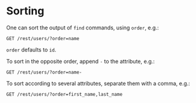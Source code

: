 # Sorting

One can sort the output of `find` commands, using `order`, e.g.:

```HTTP
GET /rest/users/?order=name
```

`order` defaults to `id`.

To sort in the opposite order, append `-` to the attribute, e.g.:

```HTTP
GET /rest/users/?order=name-
```

To sort according to several attributes, separate them with a comma, e.g.:

```HTTP
GET /rest/users/?order=first_name,last_name
```
